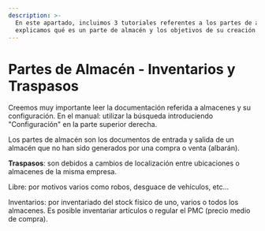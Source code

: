```yaml
---
description: >-
  En este apartado, incluimos 3 tutoriales referentes a los partes de almacén,
  explicamos qué es un parte de almacén y los objetivos de su creación.
---
```


# Partes de Almacén - Inventarios y Traspasos

Creemos muy importante leer la documentación referida a almacenes y su configuración. En el manual: utilizar la búsqueda introduciendo "Configuración" en la parte superior derecha.

Los partes de almacén son los documentos de entrada y salida de un almacén que no han sido generados por una compra o venta (albarán).

**Traspasos**: son debidos a cambios de localización entre ubicaciones o almacenes de la misma empresa.

Libre: por motivos varios como robos, desguace de vehículos, etc...

Inventarios: por inventariado del stock físico de uno, varios o todos los almacenes. Es posible inventariar artículos o regular el PMC (precio medio de compra).
